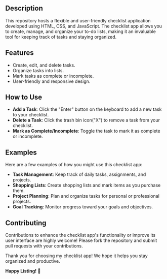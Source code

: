 ## Description
This repository hosts a flexible and user-friendly checklist application developed using HTML, CSS, and JavaScript. The checklist app allows you to create, manage, and organize your to-do lists, making it an invaluable tool for keeping track of tasks and staying organized.

## Features
- Create, edit, and delete tasks.
- Organize tasks into lists.
- Mark tasks as complete or incomplete.
- User-friendly and responsive design.

## How to Use
- **Add a Task**: Click the "Enter" button on the keyboard to add a new task to your checklist.
- **Delete a Task**: Click the trash bin icon("X") to remove a task from your checklist.
- **Mark as Complete/Incomplete**: Toggle the task to mark it as complete or incomplete.

## Examples
Here are a few examples of how you might use this checklist app:

- **Task Management**: Keep track of daily tasks, assignments, and projects.
- **Shopping Lists**: Create shopping lists and mark items as you purchase them.
- **Project Planning**: Plan and organize tasks for personal or professional projects.
- **Goal Tracking**: Monitor progress toward your goals and objectives.

## Contributing
Contributions to enhance the checklist app's functionality or improve its user interface are highly welcome! Please fork the repository and submit pull requests with your contributions.

Thank you for choosing my checklist app! We hope it helps you stay organized and productive.

**Happy Listing!** 📝
